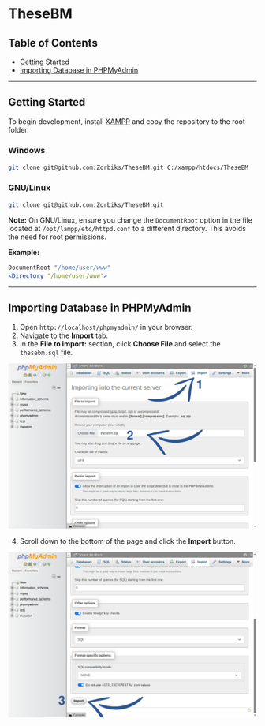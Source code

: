 # TheseBM

## Table of Contents

- [Getting Started](#getting-started)
- [Importing Database in PHPMyAdmin](#importing-database-in-phpmyadmin)

---

## Getting Started

To begin development, install [XAMPP](https://www.apachefriends.org/download.html) and copy the repository to the root folder.

### Windows

```bash
git clone git@github.com:Zorbiks/TheseBM.git C:/xampp/htdocs/TheseBM
```

### GNU/Linux

```bash
git clone git@github.com:Zorbiks/TheseBM.git
```

**Note:** On GNU/Linux, ensure you change the `DocumentRoot` option in the file located at `/opt/lampp/etc/httpd.conf` to a different directory. This avoids the need for root permissions.

**Example:**

```apache
DocumentRoot "/home/user/www"
<Directory "/home/user/www">
```

---

## Importing Database in PHPMyAdmin

1. Open ```http://localhost/phpmyadmin/``` in your browser.
2. Navigate to the **Import** tab.
3. In the **File to import:** section, click **Choose File** and select the ```thesebm.sql``` file.

![](screenshot-import-database-1.jpg)

4. Scroll down to the bottom of the page and click the **Import** button.

![](screenshot-import-database-2.jpg)